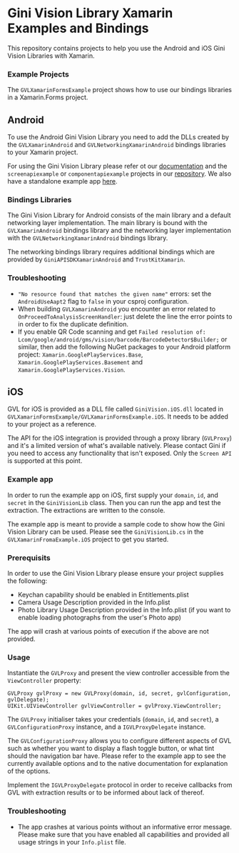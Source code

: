 Gini Vision Library Xamarin Examples and Bindings
=================================================

This repository contains projects to help you use the Android and iOS Gini Vision Libraries with Xamarin.

### Example Projects

The `GVLXamarinFormsExample` project shows how to use our bindings libraries in a Xamarin.Forms project.

Android
-------

To use the Android Gini Vision Library you need to add the DLLs created by the `GVLXamarinAndroid` and `GVLNetworkingXamarinAndroid` bindings libraries to your Xamarin project.

For using the Gini Vision Library please refer ot our [documentation](http://developer.gini.net/gini-vision-lib-android/html/index.html) and the `screenapiexample` or `componentapiexample` projects in our [repository](https://github.com/gini/gini-vision-lib-android). We also have a standalone example app [here](https://github.com/gini/gini-vision-lib-android-example).

### Bindings Libraries

The Gini Vision Library for Android consists of the main library and a default networking layer implementation. The main library is 
bound with the `GVLXamarinAndroid` bindings library and the networking layer implementation with the `GVLNetworkingXamarinAndroid` 
bindings library.

The networking bindings library requires additional bindings which are provided by `GiniAPISDKXamarinAndroid` and `TrustKitXamarin`.

### Troubleshooting

* `"No resource found that matches the given name"` errors: set the `AndroidUseAapt2` flag to `false` in your csproj configuration.
* When building `GVLXamarinAndroid` you encounter an error related to `OnProceedToAnalysisScreenHandler`: just delete the line the error points to in order to fix the duplicate definition.
* If you enable QR Code scanning and get `Failed resolution of: Lcom/google/android/gms/vision/barcode/BarcodeDetector$Builder;` or similar, then add the following NuGet packages to your Android platform project: `Xamarin.GooglePlayServices.Base`, `Xamarin.GooglePlayServices.Basement` and `Xamarin.GooglePlayServices.Vision`.

iOS
---

GVL for iOS is provided as a DLL file called `GiniVision.iOS.dll` located in `GVLXamarinFormsExample/GVLXamarinFormsExample.iOS`. It needs to be added to your project as a reference.

The API for the iOS integration is provided through a proxy library (`GVLProxy`) and it's a limited version of what's available natively. Please contact Gini if you need to access any functionality that isn't exposed. Only the `Screen API` is supported at this point.

### Example app
In order to run the example app on iOS, first supply your `domain`, `id`, and `secret` in the `GiniVisionLib` class. Then you can run the app and test the extraction. The extractions are written to the console.

The example app is meant to provide a sample code to show how the Gini Vision Library can be used. Please see the `GiniVisionLib.cs` in the `GVLXamarinFromaExample.iOS` project to get you started.

### Prerequisits
In order to use the Gini Vision Library please ensure your project supplies the following:

* Keychan capability should be enabled in Entitlements.plist
* Camera Usage Description provided in the Info.plist
* Photo Library Usage Description provided in the Info.plist (if you want to enable loading photographs from the user's Photo app)

The app will crash at various points of execution if the above are not provided.

### Usage

Instantiate the `GVLProxy` and present the view controller accessible from the `ViewController` property:

```
GVLProxy gvlProxy = new GVLProxy(domain, id, secret, gvlConfiguration, gvlDelegate);
UIKit.UIViewController gvlViewController = gvlProxy.ViewController;
```

The `GVLProxy` initialiser takes your credentials (`domain`, `id`, and `secret`), a `GVLConfigurationProxy` instance, and a `IGVLProxyDelegate` instance. 

The `GVLConfigurationProxy` allows you to configure different aspects of GVL such as whether you want to display a flash 
toggle button, or what tint should the navigation bar have. Please refer to the example app to see the currently available options
and to the native documentation for explanation of the options.

Implement the `IGVLProxyDelegate` protocol in order to receive callbacks from GVL with extraction results or to be informed about lack of thereof.

### Troubleshooting
* The app crashes at various points without an informative error message. Please make sure that you have enabled all capabilities and provided all usage strings in your `Info.plist` file. 
